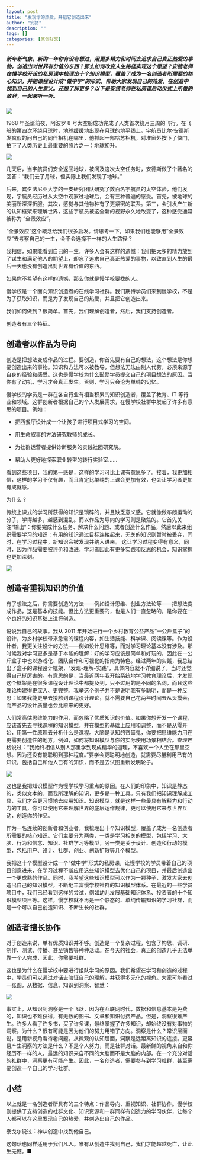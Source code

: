 ```yaml
---
layout: post
title: "发现你的热爱，并把它创造出来"
author: "安猪"
description: ""
tags: []
categories: [原创好文]
---
```


##### 新年新气象，新的一年你有没有想过，用更多精力和时间去追求自己真正热爱的事物，创造出对世界有价值的东西？那么如何改变人生路径实现这个愿望？安猪老师在慢学校开设的私房课中梳理出十个知识模型，覆盖了成为一名创造者所需要的核心知识，并把课程设计成“做中学”的形式，帮助大家发现自己的热爱，在创造中找到自己的人生意义。还想了解更多？以下是安猪老师在私房课启动仪式上所做的致辞，一起来听一听。

![](https://ws3.sinaimg.cn/large/006tNc79gy1fz7qf8uarej30fx07b76u.jpg)

1968 年圣诞前夜，阿波罗 8 号太空船成功完成了人类首次绕月三周的飞行。在飞船的第四次环绕月球时，地球缓缓地出现在月球的地平线上。宇航员比尔·安德斯发疯似的问自己的同伴相机在哪里，他抓起一部哈苏相机，对准窗外按下了快门，拍下了人类历史上最重要的照片之一：地球初升。

![](https://ws1.sinaimg.cn/large/006tNc79gy1fz7qfucz9jj30fa0fcjur.jpg)

几天后，当宇航员们安全返回地球，被问及这次太空任务时，安德斯做了个著名的回答：“我们去了月球，但实际上我们发现了地球。”

后来，宾夕法尼亚大学的一支研究团队研究了数百名宇航员的太空体验，他们发现，宇航员经历过从太空中观察过地球后，会有三种普遍的感受。首先，被地球的美丽所深深折服。其次，感觉与其他物种有了更紧密的联系。第三，会引发产生新的认知框架来理解世界，这些宇航员被这全新的视野永久地改变了，这种感受通常被称为 “全景效应”。

“全景效应”这个概念给我们很多启发。请思考一下，如果我们也能够用“全景效应”去考察自己的一生，会不会选择不一样的人生路径？

我相信，如果能看到自己的一生，许多人会有这样的遗憾：我们把太多的精力放到了谋生和满足他人的期望上，却忘了追求自己真正热爱的事物，以致直到人生的最后一天也没有创造出对世界有价值的东西。

如果你不希望有这样的遗憾，那么你就是慢学校要找的人。

慢学校是一个面向知识创造者的在线学习社群。我们期待学员们来到慢学校，不是为了获取知识，而是为了发现自己的热爱，并且把它创造出来。

我们如何做到？很简单。首先，我们理解创造者，然后，我们支持创造者。

创造者有三个特征。

## 创造者以作品为导向

创造是把想法变成作品的过程。要创造，你首先要有自己的想法，这个想法是你想要创造出来的事物。知识和方法可以被教导，但想法无法由别人代劳，必须来源于自身的经验和感受。这也是慢学校为什么鼓励学员提交自己的项目想法的原因。当你有了动机，学习才会真正发生。否则，学习只会沦为单纯的记忆。

慢学校的学员是一群在各自行业有相当积累的知识创造者，覆盖了教育、IT 等行业和领域。这群创新者根据自己的个人发展需求，在慢学校社群中发起了许多有意思的项目。例如：

- 把西餐厅设计成一个让孩子进行项目式学习的空间。

- 用生命叙事的方法研究教师的成长。

- 为社群运营者提供诊断服务的实践社团研究院。
- 帮助人更好地探索职业转型的转行实验室……

看到这些项目，我的第一感是，这样的学习可比上课有意思多了。接着，我更加相信，这样的学习不仅有趣，而且肯定比单纯的上课会更加有效，也会让学习者更加有成就感。

为什么？

传统上课式的学习所获得的知识是琐碎的，并且缺乏意义感。它就像做布朗运动的分子，学得越多，越感到混乱。而以作品为导向的学习则是聚焦的。它首先关注“输出”：你要完成什么任务、解决什么问题、或者创造什么作品，然后以此来组织需要学习的知识：有用的知识通过目标连接起来，无关的知识则暂时被丢弃，同时，在学习过程中，新知识会被发现并纳入进来。﻿﻿ 这让学习过程变得有意义，同时，因为作品需要被评价和改进，学习者因此有更多实践和反思的机会，知识掌握也更加深刻。

![](https://ws1.sinaimg.cn/large/006tNc79gy1fz7qi6k1lsj30fk09i75v.jpg)

## 创造者重视知识的价值

有了想法之后，你需要创造的方法——例如设计思维、创业方法论等——把想法变成作品，这是基本的技能。但比方法更重要的，也是人们一直忽略的，是你要在一个良好的知识基础上进行创造。

说说我自己的故事。我从 2011 年开始进行一个乡村教育公益产品“一公斤盒子”的设计，为乡村学校带来急需的课程内容，如生活技能、科学课、阅读课等。作为设计者，我更关注设计的方法——例如设计思维等，而对学习理论基本没有涉及。那时候我对学习更多是基于本能的理解：好的学习应该是简单和好玩的，因此在一公斤盒子中也以游戏化、团队合作和可视化的指南为特色。经过两年的实践，我总结出了盒子的课程设计框架，“发现-理解-实践”，具体内容就不详细说了，当时还觉得自己挺厉害的。有意思的是，当最近两年我开始系统地学习教育理论后，才发现这个框架是在很多课程设计理论中都提及到，只不过用的是不同的名词，而且这些理论构建得更深入、更完整。我举这个例子并不是说明我有多聪明，而是一种反思：如果我能更早去接触到课程设计理论，就不需要自己花两年时间去从头摸索，而产品的设计质量也会比原来的更好。

人们常高估思维能力的作用，而忽略了优质知识的价值。如果你想开发一个课程，应该首先去寻找课程的知识模型，并在模型的基础上应用和调整，而不是从零开始，用第一性原理去分析什么是课程。大脑是认知的吝啬鬼，你要把思维能力用在更需要创造性的地方，例如，如何将知识模型与你的实际使用场景相结合。查理芒格说过：“我始终相信从别人那里学到现成精华的道理，不喜欢一个人坐在那里空想。因为还没有能聪明到那种程度。”要学会更聪明地创造，就需要尽量利用已有的知识，包括自己和他人已有的知识，而不是去试图重新发明轮子。

![](https://ws4.sinaimg.cn/large/006tNc79gy1fz7qj7um90j30em07u0xx.jpg)

这也是我把知识模型作为慢学校学习重点的原因。在人们的印象中，知识是静态的，类似文本的。而我所理解的知识，更多是一种工具。只有我们把知识理解成工具，我们才会更习惯地去应用知识。知识模型，就是这样一些最具有解释力和行动力的工具，你可以使用它来理解世界的底层运作规律，更可以使用它来与世界互动，创造你的作品。

作为一名连续的创新者和创业者，我梳理出十个知识模型，覆盖了成为一名创造者所需要的核心知识。它们主要分为两类，一类是学习相关的模型，包括学习、大脑、行为和信念、知识、社群学习等模型，另一类是关于设计、创造和行动的模型，包括用户、设计、社群、创业、创新扩散等几个模型。

我把这十个模型设计成一个“做中学”形式的私房课，让慢学校的学员带着自己的项目创意进来，在学习过程不断应用这些知识模型去优化自己的项目，并最后创造出一个更成熟的作品。同时，我希望这些知识模型可以作为一颗种子，激发大家去创造出自己的知识模型，不断地丰富慢学校社群的知识模型体系。在最近的一些学员项目中，我们已经看到这样的尝试，例如幼儿发展基础知识体系、投资者的十个知识模型项目等。这样，慢学校就不再是一个静态的、单纯传输知识的学习社群，而是一个可以自己创造知识、不断生长的社群。

## 创造者擅长协作

对于创造来说，单有优质知识并不够。创造是一个复杂过程，包含了构思、调研、制作、测试、传播、甚至销售等种种活动。在今天的社会，真正的创造几乎无法单靠一个人完成，因此，你需要社群。

这也是为什么在慢学校中要进行组队学习的原因。我们希望在学习和创造的过程中，学员们可以通过对话去验证自己的理解，并获得多元化的视角。大家可能看过一张图，从数据、信息、知识到洞察、智慧：

![](https://ws3.sinaimg.cn/large/006tNc79gy1fz7qk57nhfj30gg05jq7c.jpg)

事实上，从知识到洞察是一个飞跃，因为在互联网时代，数据和信息基本是免费的，知识也不难获得，有无数的图书、文章和知识付费产品。但是，洞察很难产生。许多人看了许多书，买了许多课，最终掌握了许多知识，却始终没有对事物的洞察。为什么？很有可能是因为他们的努力用错了方向。洞察是什么？常识层面说，是用新视角看待老问题。从微观的认知层面，洞察是远距离知识的连接。更容易产生洞察的方法是什么？不是个人努力，而是社群对话。最新鲜的视角来自和你经历不一样的人，最远的知识来自不同的大脑而不是大脑的内部。在一个充分对话的社群中，洞察更有可能产生。因此，一名创造者，需要参与到学习社群，甚至需要创造一个自己的学习社群。

## 小结

以上就是一名创造者所具有的三个特点：作品导向、重视知识、社群协作。慢学校则提供了支持创造的社群文化、知识资源和一群同样有创造力的学习伙伴，让每个人都可以在这里发现自己的热爱，并创造出自己的作品。

泰戈尔说过：神从创造中找到他自己。

这句话也同样适用于我们凡人。唯有从创造中找到自己，我们才能超越死亡，让此生无憾。■
